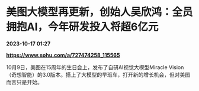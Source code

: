 # 美图大模型再更新，创始人吴欣鸿：全员拥抱AI，今年研发投入将超6亿元

**2023-10-17 01:27**

**https://www.sohu.com/a/727474258_115565**

10月9日，美图在15周年的生日会上，发布了自研AI视觉大模型Miracle Vision（奇想智能）的3.0版本。搭上了大模型的早班车，打开新的增长机会，但对美图而言只是开始。